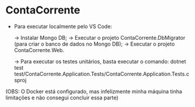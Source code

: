 # ContaCorrente

- Para executar localmente pelo VS Code:
  
  -> Instalar Mongo DB;
  -> Executar o projeto ContaCorrente.DbMigrator (para criar o banco de dados no Mongo DB);
  -> Executar o projeto ContaCorrente.Web.
  
  -> Para executar os testes unitários, basta executar o comando: dotnet test test/ContaCorrente.Application.Tests/ContaCorrente.Application.Tests.csproj
  
(OBS: O Docker está configurado, mas infelizmente minha máquina tinha limitações e não consegui concluir essa parte)

